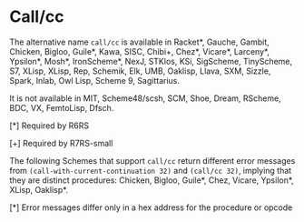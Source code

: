 # Call/cc

The alternative name `call/cc` is available in Racket*, Gauche, Gambit, Chicken, Bigloo, Guile*, Kawa, SISC, Chibi+, Chez*, Vicare*, Larceny*, Ypsilon*, Mosh*, IronScheme*, NexJ, STKlos, KSi, SigScheme, TinyScheme, S7, XLisp, XLisp, Rep, Schemik, Elk, UMB, Oaklisp, Llava, SXM, Sizzle, Spark, Inlab, Owl Lisp, Scheme 9, Sagittarius.

It is not available in MIT, Scheme48/scsh, SCM, Shoe, Dream, RScheme, BDC, VX, FemtoLisp, Dfsch.

[*] Required by R6RS

[+] Required by R7RS-small

The following Schemes that support `call/cc` return different error messages from `(call-with-current-continuation 32)` and `(call/cc 32)`, implying that they are distinct procedures: Chicken, Bigloo, Guile*, Chez, Vicare, Ypsilon*, XLisp, Oaklisp*.

[*] Error messages differ only in a hex address for the procedure or opcode
